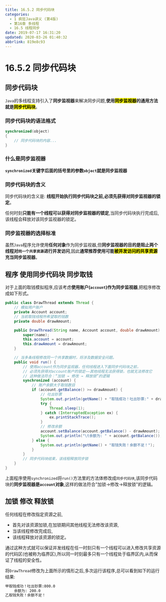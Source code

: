 ```yaml
---
title: 16.5.2 同步代码块
categories: 
  - 1 疯狂Java讲义 (第4版)
  - 第16章 多线程
  - 16.5 线程同步
date: 2019-07-17 16:31:20
updated: 2020-03-26 01:40:32
abbrlink: 819e8c93
---
```

# 16.5.2 同步代码块
## 同步代码块
`Java`的多线程支持引入了**同步监视器**来解决同步问题,**使用<mark>同步监视器</mark>的通用方法就是<mark>同步代码块</mark>**。
### 同步代码块的语法格式
```java
synchronized(object)
{
    // 同步代码块的内容...
}
```
### 什么是同步监视器
**`synchronized`关键字后面的括号里的参数`object`就是同步监视器**
### 同步代码块的含义
同步代码块的含义是:
**线程开始执行同步代码块之前,必须先获得对同步监视器的锁定**。

任何时刻**只能有一个线程可以获得对同步监视器的锁定**,当同步代码块执行完成后,该线程会释放对该同步监视器的锁定。
### 同步监视器的选择标准
虽然`Java`程序允许使用**任何对象**作为同步监视器,但**同步监视器的目的是阻止两个线程对`同一个共享资源`进行并发访问**,因此**通常推荐使用可能<mark>被并发访问的共享资源</mark>充当同步监视器**。

<!--SSTStop-->
## 程序 使用同步代码块 同步取钱
对于上面的取钱模拟程序,应该考虑**使用账户(`account`)作为同步监视器**,把程序修改成如下形式。
```java
public class DrawThread extends Thread {
    // 模拟用户账户
    private Account account;
    // 当前取钱线程所希望取的钱数
    private double drawAmount;

    public DrawThread(String name, Account account, double drawAmount) {
        super(name);
        this.account = account;
        this.drawAmount = drawAmount;
    }

    // 当多条线程修改同一个共享数据时，将涉及数据安全问题。
    public void run() {
        // 使用account作为同步监视器，任何线程进入下面同步代码块之前，
        // 必须先获得对account账户的锁定——其他线程无法获得锁，也就无法修改它
        // 这种做法符合：“加锁 → 修改 → 释放锁”的逻辑
        synchronized (account) {
            // 账户余额大于取钱数目
            if (account.getBalance() >= drawAmount) {
                // 吐出钞票
                System.out.println(getName() + "取钱成功！吐出钞票:" + drawAmount);
                try {
                    Thread.sleep(1);
                } catch (InterruptedException ex) {
                    ex.printStackTrace();
                }
                // 修改余额
                account.setBalance(account.getBalance() - drawAmount);
                System.out.println("\t余额为: " + account.getBalance());
            } else {
                System.out.println(getName() + "取钱失败！余额不足！");
            }
        }
        // 同步代码块结束，该线程释放同步锁
    }
}
```
上面程序使用`synchronized`将`run()`方法里的方法体修改成`同步代码块`,该同步代码块的**同步监视器是`account`对象**,这样的做法符合"加锁→修改→释放锁"的逻辑。
## 加锁 修改 释放锁
任何线程在修改指定资源之前,
- 首先对该资源加锁,在加锁期间其他线程无法修改该资源,
- 当该线程修改完成后,
- 该线程释放对该资源的锁定。

通过这种方式就可以保证并发线程在任一时刻只有一个线程可以进入修改共享资源的代码区(也被称为临界区),所以同一时刻最多只有一个线程处于临界区内,从而保证了线程的安全性。

将`DrawThread`修改为上面所示的情形之后,多次运行该程序,总可以看到如下的运行结果:
```cmd
甲取钱成功！吐出钞票:800.0
    余额为: 200.0
乙取钱失败！余额不足！
```
